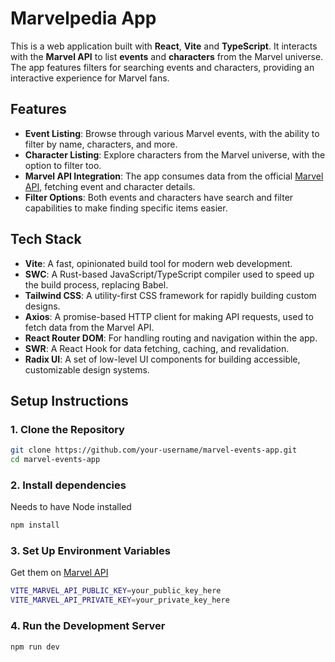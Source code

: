 # Marvelpedia App

This is a web application built with **React**, **Vite** and **TypeScript**. It interacts with the **Marvel API** to list **events** and **characters** from the Marvel universe. The app features filters for searching events and characters, providing an interactive experience for Marvel fans.

## Features

- **Event Listing**: Browse through various Marvel events, with the ability to filter by name, characters, and more.
- **Character Listing**: Explore characters from the Marvel universe, with the option to filter too.
- **Marvel API Integration**: The app consumes data from the official [Marvel API](https://developer.marvel.com/), fetching event and character details.
- **Filter Options**: Both events and characters have search and filter capabilities to make finding specific items easier.

## Tech Stack

- **Vite**: A fast, opinionated build tool for modern web development.
- **SWC**: A Rust-based JavaScript/TypeScript compiler used to speed up the build process, replacing Babel.
- **Tailwind CSS**: A utility-first CSS framework for rapidly building custom designs.
- **Axios**: A promise-based HTTP client for making API requests, used to fetch data from the Marvel API.
- **React Router DOM**: For handling routing and navigation within the app.
- **SWR**: A React Hook for data fetching, caching, and revalidation.
- **Radix UI**: A set of low-level UI components for building accessible, customizable design systems.

## Setup Instructions

### 1. Clone the Repository

```bash
git clone https://github.com/your-username/marvel-events-app.git
cd marvel-events-app
````

### 2. Install dependencies
Needs to have Node installed
```bash
npm install
````

### 3. Set Up Environment Variables
Get them on [Marvel API](https://developer.marvel.com/)
```bash
VITE_MARVEL_API_PUBLIC_KEY=your_public_key_here
VITE_MARVEL_API_PRIVATE_KEY=your_private_key_here
````

### 4. Run the Development Server
```bash
npm run dev
````
